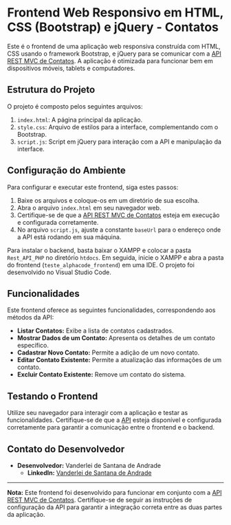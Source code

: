 # Frontend Web Responsivo em HTML, CSS (Bootstrap) e jQuery - Contatos

Este é o frontend de uma aplicação web responsiva construída com HTML, CSS usando o framework Bootstrap, e jQuery para se comunicar com a [API REST MVC de Contatos](https://github.com/VanderleiSantanaTI). A aplicação é otimizada para funcionar bem em dispositivos móveis, tablets e computadores.

## Estrutura do Projeto

O projeto é composto pelos seguintes arquivos:

1. `index.html`: A página principal da aplicação.
2. `style.css`: Arquivo de estilos para a interface, complementando com o Bootstrap.
3. `script.js`: Script em jQuery para interação com a API e manipulação da interface.

## Configuração do Ambiente

Para configurar e executar este frontend, siga estes passos:

1. Baixe os arquivos e coloque-os em um diretório de sua escolha.
2. Abra o arquivo `index.html` em seu navegador web.
3. Certifique-se de que a [API REST MVC de Contatos](https://github.com/VanderleiSantanaTI) esteja em execução e configurada corretamente.
4. No arquivo `script.js`, ajuste a constante `baseUrl` para o endereço onde a API está rodando em sua máquina.

Para instalar o backend, basta baixar o XAMPP e colocar a pasta `Rest_API_PHP` no diretório `htdocs`. Em seguida, inicie o XAMPP e abra a pasta do frontend (`teste_alphacode_frontend`) em uma IDE. O projeto foi desenvolvido no Visual Studio Code.

## Funcionalidades

Este frontend oferece as seguintes funcionalidades, correspondendo aos métodos da API:

- **Listar Contatos:** Exibe a lista de contatos cadastrados.
- **Mostrar Dados de um Contato:** Apresenta os detalhes de um contato específico.
- **Cadastrar Novo Contato:** Permite a adição de um novo contato.
- **Editar Contato Existente:** Permite a atualização das informações de um contato.
- **Excluir Contato Existente:** Remove um contato do sistema.

## Testando o Frontend

Utilize seu navegador para interagir com a aplicação e testar as funcionalidades. Certifique-se de que a [API](https://github.com/VanderleiSantanaTI) esteja disponível e configurada corretamente para garantir a comunicação entre o frontend e o backend.

## Contato do Desenvolvedor

- **Desenvolvedor:** Vanderlei de Santana de Andrade
  - **LinkedIn:** [Vanderlei de Santana de Andrade](https://www.linkedin.com/in/vanderlei-de-s-andrade-b00391265/)

---

**Nota:** Este frontend foi desenvolvido para funcionar em conjunto com a [API REST MVC de Contatos](https://github.com/VanderleiSantanaTI). Certifique-se de seguir as instruções de configuração da API para garantir a integração correta entre as duas partes da aplicação.